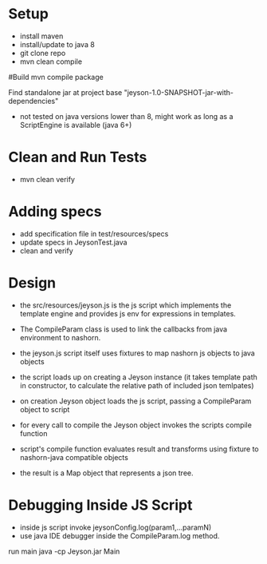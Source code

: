 # Setup
- install maven
- install/update to java 8
- git clone repo
- mvn clean compile

#Build
mvn compile package

Find standalone jar at project base "jeyson-1.0-SNAPSHOT-jar-with-dependencies"

* not tested on java versions lower than 8, might work as long as a ScriptEngine is available (java 6+)

# Clean and Run Tests
- mvn clean verify

# Adding specs 
- add specification file in test/resources/specs
- update specs in JeysonTest.java
- clean and verify

# Design
- the src/resources/jeyson.js is the js script which implements the template engine and provides js env for expressions in templates.

- The CompileParam class is used to link the callbacks from java environment to nashorn.

- the jeyson.js script itself uses fixtures to map nashorn js objects to java objects

- the script loads up on creating a Jeyson instance (it takes template path in constructor, to calculate the relative path of included json temlpates)

- on creation Jeyson object loads the js script, passing a CompileParam object to script

- for every call to compile the Jeyson object invokes the scripts compile function

- script's compile function evaluates result and transforms using fixture to nashorn-java compatible objects

- the result is a Map object that represents a json tree.
 

# Debugging Inside JS Script
- inside js script invoke jeysonConfig.log(param1,...paramN)
- use java IDE debugger inside the CompileParam.log method.




run main 
java -cp Jeyson.jar Main
